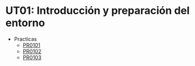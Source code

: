 # UT01: Introducción y preparación del entorno
* Practicas
    - [PR0101](/UT01_Introduccion/Practicas/PR0101/Practica1.md)
    - [PR0102](/UT01_Introduccion/Practicas/PR0101/Practica2.md)
    - [PR0103](/UT01_Introduccion/Practicas/PR0103/Practica3.md)